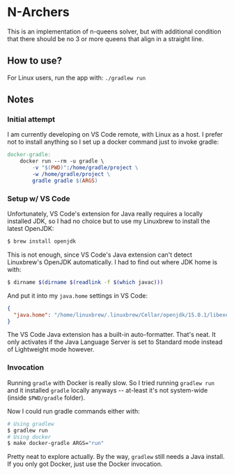 # N-Archers

This is an implementation of n-queens solver, but with additional condition that
there should be no 3 or more queens that align in a straight line.

## How to use?

For Linux users, run the app with: `./gradlew run`

## Notes

### Initial attempt

I am currently developing on VS Code remote, with Linux as a host. I prefer not
to install anything so I set up a docker command just to invoke gradle:

```Makefile
docker-gradle:
	docker run --rm -u gradle \
		-v "$(PWD)":/home/gradle/project \
		-w /home/gradle/project \
		gradle gradle $(ARGS)
```

### Setup w/ VS Code

Unfortunately, VS Code's extension for Java really requires a locally installed
JDK, so I had no choice but to use my Linuxbrew to install the latest OpenJDK:

```sh
$ brew install openjdk
```

This is not enough, since VS Code's Java extension can't detect Linuxbrew's
OpenJDK automatically. I had to find out where JDK home is with:

```sh
$ dirname $(dirname $(readlink -f $(which javac)))
```

And put it into my `java.home` settings in VS Code:

```json
{
  "java.home": "/home/linuxbrew/.linuxbrew/Cellar/openjdk/15.0.1/libexec"
}
```

The VS Code Java extension has a built-in auto-formatter. That's neat. It only
activates if the Java Language Server is set to Standard mode instead of
Lightweight mode however.

### Invocation

Running `gradle` with Docker is really slow. So I tried running `gradlew run`
and it installed `gradle` locally anyways -- at-least it's not system-wide
(inside `$PWD/gradle` folder).

Now I could run gradle commands either with:

```sh
# Using gradlew
$ gradlew run
# Using docker
$ make docker-gradle ARGS="run"
```

Pretty neat to explore actually. By the way, `gradlew` still needs a Java
install. If you only got Docker, just use the Docker invocation.
